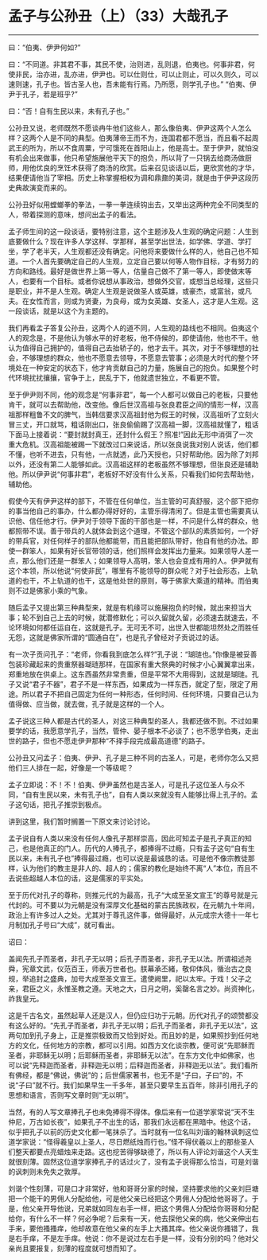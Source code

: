 # 孟子与公孙丑（上）（33）大哉孔子

------

曰：“伯夷、伊尹何如?”

曰：“不同道。非其君不事，其民不使，治则进，乱则退，伯夷也。何事非君，何使非民，治亦进，乱亦进，伊尹也。可以仕则仕，可以止则止，可以久则久，可以速则速，孔子也。皆古圣人也，吾未能有行焉。乃所愿，则学孔子也。”
“伯夷、伊尹于孔子，若是班乎?”

曰：“否！自有生民以来，未有孔子也。”

公孙丑又说，老师既然不愿谈冉牛他们这些人，那么像伯夷、伊尹这两个人怎么样？这两个人是不同的典型。伯夷薄帝王而不为，连国君都不愿当，而且看不起周武王的所为，所以不食周粟，宁可饿死在首阳山上，他是高士。至于伊尹，就怕没有机会出来做事，他只希望施展他平天下的抱负，所以背了一只锅去给商汤做厨师，用他优良的烹饪术获得了商汤的欣赏。后来召见谈话以后，更欣赏他的才华，结果便请他当了宰相。历史上称掌握相权为调和鼎鼐的美词，就是由于伊尹这段历史典故演变而来的。

公孙丑好似用螳螂拳的拳法，一拳一拳连续钩出去，又举出这两种完全不同类型的人，带着探测的意味，想问出孟子的看法。

孟子师生间的这一段谈话，要特别注意，这个主题涉及人生观的确定问题：人生到底要做什么？现在许多人学这样、学那样，甚至学出世法，如学佛、学道、学打坐，学了老半天，人生观都还没有确定。问他将来要做什么样的人，他自己也不知道。一个人首先要确定自己的人生观，立定自己要以何等人物作目标，才有努力的方向和路线。最好是做世界上第一等人，估量自己做不了第一等人，即使做末等人，也要有一个目标。或者你说想从事政治，想做外交官，或想当总经理，这些只是职业，并不是人生观。确定人生观是说做圣人或英雄，或豪杰，或富翁，或凡夫。在女性而言，则或为贤妻，为良母，或为女英雄、女圣人，这才是人生观。这一段谈话，就是以这个为主题的。

我们再看孟子答复公孙丑，这两个人的道不同，人生观的路线也不相同。伯夷这个人的观念是，不是他认为够水平的好老板，他不侍候的，即使请他，他也不干。他认为值得自己拥护的，值得自己去抬轿子的，他才去干。其次，对于不够理想的社会，不够理想的群众，他也不愿意去领导，不愿意去管事；必须是大时代的整个环境处在一种安定的状态下，他才肯贡献自己的力量，施展自己的抱负。如果整个时代环境扰扰攘攘，官争于上，民乱于下，他就遗世独立，不看更不管。

至于伊尹则不同，他的观念是“何事非君”，每一个人都可以做自己的老板，只要他肯干，就可以去帮助他，改变他。像后世汉高祖与张良君臣之间的情形一样，汉高祖那样粗鲁不文的脾气，当韩信要求汉高祖封他为假王的时候，汉高祖听了立刻火冒三丈，开口就骂，粗话刚出口，张良偷偷踢了汉高祖一脚，汉高祖就懂了，粗话下面马上接着说：“要封就封真王，还封什么假王？照准!”因此无形中消弭了一次重大危机。汉高祖能被踢一下就改过口来说话，所以张良说我对别人说话，他们都不懂，也听不进去，只有他，一点就透，此乃天授也，只好帮助他。因为除了刘邦以外，还没有第二人能够如此。汉高祖这样的老板虽然不够理想，但张良还是辅助他。所以伊尹说“何事非君”，老板好不好没有什么关系，只看我们如何去帮助他，辅助他。

假使今天有伊尹这样的部下，不管在任何单位，当主管的可真舒服，这个部下把你的事当他自己的事办，什么都办得好好的，主管乐得清闲了。但是主管也需要真认识他、信任他才行。伊尹对于领导下面的干部也是一样，不问是什么样的群众，他都照带不误。善于带兵的人就体会到这个道理，不管这个部队的素质如何，一个好的带兵官，对任何样子的部队他都能带，而且能把部队带好，他自有他的办法。即使一群笨人，如果有好长官带领的话，他们照样会发挥出力量来。如果领导人差一点，那么他们还是一群笨人；如果领导人高明，笨人也会变成有用的人。伊尹就有这个本领，所以他说“何使非民”，哪里有不能领导的群众呢？对于社会形态，上轨道的也干，不上轨道的也干，这是他处世的原则，等于佛家大乘道的精神。而伯夷则不过是佛家小乘的气象。

随后孟子又提出第三种典型来，就是有机缘可以施展抱负的时候，就出来担当大事；轮不到自己上去的时候，就潜修默化；可以久留就久留，必须速去就速去，不论环境如何都任运自在，这就是孔子。无可无不可，出世入世都能坦然处之而胜任无怨，这就是佛家所谓的“圆通自在”，也是孔子曾经对子贡说过的话。

有一次子贡问孔子：“老师，你看我到底怎么样?”孔子说：“瑚琏也。”你像是被妥善包装珍藏起来的贵重祭器瑚琏那样，在国家有重大祭典的时候才小心翼翼拿出来，郑重地放在供桌上。这东西虽然非常贵重，但是平常不大用得到，这就是瑚琏。孔子又说“君子不器”，君子不是一样东西，如果成为一样东西，就定了型，限定了用途。所以君子不把自己固定为任何一种形态，任何时间、任何环境，只要自己认为值得做、应当做，就去做，孔子就是这样的一个人。

孟子说这三种人都是古代的圣人，对这三种典型的圣人，我都还做不到。不过如果要学的话，我愿意学孔子，当然，管仲、晏子根本不必谈了；也不愿学伯夷，走出世的路子，但也不愿走伊尹那种“不择手段完成最高道德”的路子。

公孙丑又问孟子：伯夷、伊尹、孔子是三种不同的古圣人，可是，老师你怎么又把他们三人排在一起，好像是一个等级呢？

孟子立即说：不！不！伯夷、伊尹虽然也是古圣人，可是孔子这位圣人与众不同，“自有生民以来，未有孔子也”，自有人类以来就没有人能够比得上孔子的。孟子这句话，把孔子推崇到极点。

讲到这里，我们暂时搁置一下原文来讨论讨论。

孟子说自有人类以来没有任何人像孔子那样崇高，因此可知孟子是孔子真正的知己，也是他真正的门人。历代的人捧孔子，都捧得不过瘾，只有孟子这句“自有生民以来，未有孔子也”捧得最过瘾，也可以说是最诚恳的话。可是他不像宗教徒那样，认为他们的教主是非人的、超人的；儒家的教化是始终不离“人”本位，而且不去说些超越人本位的话，这是儒家的平实处。

至于历代对孔子的尊称，则推元代的为最高，孔子“大成至圣文宣王”的尊号就是元代封的。可不要以为元朝是没有深厚文化基础的蒙古民族政权，在元朝九十年间，政治上有许多过人之处。尤其对于尊孔这件事，做得最好，从元成宗大德十一年七月制加孔子号曰“大成”，就可看出。

诏曰：

盖闻先孔子而圣者，非孔子无以明；后孔子而圣者，非孔子无以法。所谓祖述尧舜，宪章文武，仪范百王，师表万世者也。朕幕承丕緒，敬仰体风，循治古之良规，举追封之盛典，加号大成至圣文宣王。遣使阙里，祀以太牢。于戏！父子之亲，君臣之义，永惟圣教之遵。天地之大，日月之明，奚罄名言之妙。尚资神化，祚我皇元。

这是千古名文，虽然起草人还是汉人，但仍应归功于元朝。历代对孔子的颂赞都没有这么好的。“先孔子而圣者，非孔子无以明；后孔子而圣者，非孔子无以法”，这两句加到孔子身上，正是推崇极致而又恰到好处。而且妙的是，如果照抄到任何地方的文化，任何地方的宗教，都可以引用。如西方文化谈宗教，便可说“先耶稣而圣者，非耶稣无以明；后耶稣而圣者，非耶稣无以法”。在东方文化中如佛家，也可以说“先释迦而圣者，非释迦无以明；后释迦而圣者，非释迦无以法”。我们看所有佛经，都是“佛说，佛说”的；后世儒家著书，也无不是“子曰，子曰”的，不说“子曰”就不行。我们如果早生一千多年，甚至只要早生五百年，除非引用孔子的思想和语言，否则写文章时则“无以明”。

当然，有的人写文章捧孔子也未免捧得不得体。像后来有一位道学家常说“天不生仲尼，万古如长夜”，如果孔子不出生的话，那我们永远都在黑暗中。他这个话，似乎把孔子以前的历史文化都一笔抹杀了。当时就有一位名叫刘谐的翰林讽刺这位道学家说：“怪得羲皇以上圣人，尽日燃纸烛而行也。”怪不得伏羲以上的那些圣人们整天都要点亮蜡烛来走路。这也挖苦得够缺德了，所以有人评论刘谐这个人天生就很刻薄。固然这位道学家捧孔子的话过火了，没有孟子说得那么恰当，可是刘谐的讽刺则未免失之敦厚。

刘谐个性刻薄，可是口才非常好，他和哥哥分家的时候，坚持要求他的父亲刘巨塘把一个能干的男佣人分配给他，可是他父亲已经把这个男佣人分配给他哥哥了。于是，他父亲开导他说，兄弟就如同左右手一样，把这个男佣人分配给你哥哥和分配给你，有什么不一样？何必争呢？后来有一天，他去探他父亲的病，他父亲伸出右手来，要他搔搔痒，他却故意在他父亲的左手上大搔其痒。他父亲说你搔错了，我是右手痒，不是左手痒。他说：你不是说过左右手是一样，没有分别的吗？他对父亲尚且要报复，刻薄的程度就可想而知了。

